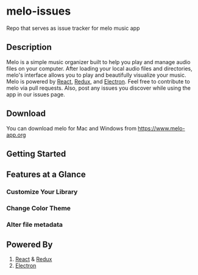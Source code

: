# melo-issues
Repo that serves as issue tracker for melo music app

## Description
Melo is a simple music organizer built to help you play and manage audio files on your computer. After loading your local audio files and directories, melo's interface allows you to play and beautifully visualize your music. Melo is powered by [React](https://reactjs.org?ref=melo), [Redux](https://redux.js.org?ref=melo), and [Electron](https://www.electronjs.org?ref=melo). Feel free to contribute to melo via pull requests. Also, post any issues you discover while using the app in our issues page.

## Download
You can download melo for Mac and Windows from https://www.melo-app.org

## Getting Started

## Features at a Glance

### Customize Your Library

### Change Color Theme

### Alter file metadata

## Powered By

1.  [React](https://reactjs.org?ref=melo) & [Redux](https://redux.js.org?ref=melo)
2.  [Electron](https://www.electronjs.org?ref=melo)
